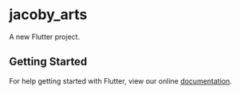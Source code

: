# jacoby_arts

A new Flutter project.

## Getting Started

For help getting started with Flutter, view our online
[documentation](https://flutter.io/).
